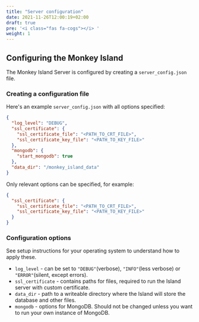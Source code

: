 ```yaml
---
title: "Server configuration"
date: 2021-11-26T12:00:19+02:00
draft: true
pre: '<i class="fas fa-cogs"></i> '
weight: 1
---
```


## Configuring the Monkey Island

The Monkey Island Server is configured by creating a `server_config.json` file.

### Creating a configuration file

Here's an example `server_config.json` with all options specified:
```json
{
  "log_level": "DEBUG",
  "ssl_certificate": {
    "ssl_certificate_file": "<PATH_TO_CRT_FILE>",
    "ssl_certificate_key_file": "<PATH_TO_KEY_FILE>"
  },
  "mongodb": {
    "start_mongodb": true
  },
  "data_dir": "/monkey_island_data"
}
```

Only relevant options can be specified, for example:
```json
{
  "ssl_certificate": {
    "ssl_certificate_file": "<PATH_TO_CRT_FILE>",
    "ssl_certificate_key_file": "<PATH_TO_KEY_FILE>"
  }
}
```

### Configuration options

See setup instructions for your operating system to understand how to apply these.

 - `log_level` - can be set to `"DEBUG"`(verbose), `"INFO"`(less verbose) or `"ERROR"`(silent, except errors).
 - `ssl_certificate` - contains paths for files, required to run the Island server with custom certificate.
 - `data_dir` - path to a writeable directory where the Island will store the database and other files.
 - `mongodb` - options for MongoDB. Should not be changed unless you want to run your own instance of MongoDB.
